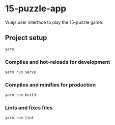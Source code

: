 # 15-puzzle-app

Vuejs user interface to play the 15-puzzle game.

## Project setup

``` bash
yarn
```

### Compiles and hot-reloads for development

``` bash
yarn run serve
```

### Compiles and minifies for production

``` bash
yarn run build
```

### Lints and fixes files

``` bash
yarn run lint
```
